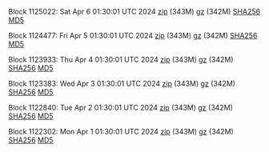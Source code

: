 Block 1125022: Sat Apr  6 01:30:01 UTC 2024 [zip](https://files.01coin.io/mainnet/2024-04-06/bootstrap.dat.zip) (343M) [gz](https://files.01coin.io/mainnet/2024-04-06/bootstrap.dat.tar.gz) (342M) [SHA256](https://files.01coin.io/mainnet/2024-04-06/sha256.txt) [MD5](https://files.01coin.io/mainnet/2024-04-06/md5.txt)

Block 1124477: Fri Apr  5 01:30:01 UTC 2024 [zip](https://files.01coin.io/mainnet/2024-04-05/bootstrap.dat.zip) (343M) [gz](https://files.01coin.io/mainnet/2024-04-05/bootstrap.dat.tar.gz) (342M) [SHA256](https://files.01coin.io/mainnet/2024-04-05/sha256.txt) [MD5](https://files.01coin.io/mainnet/2024-04-05/md5.txt)

Block 1123933: Thu Apr  4 01:30:01 UTC 2024 [zip](https://files.01coin.io/mainnet/2024-04-04/bootstrap.dat.zip) (343M) [gz](https://files.01coin.io/mainnet/2024-04-04/bootstrap.dat.tar.gz) (342M) [SHA256](https://files.01coin.io/mainnet/2024-04-04/sha256.txt) [MD5](https://files.01coin.io/mainnet/2024-04-04/md5.txt)

Block 1123383: Wed Apr  3 01:30:01 UTC 2024 [zip](https://files.01coin.io/mainnet/2024-04-03/bootstrap.dat.zip) (343M) [gz](https://files.01coin.io/mainnet/2024-04-03/bootstrap.dat.tar.gz) (342M) [SHA256](https://files.01coin.io/mainnet/2024-04-03/sha256.txt) [MD5](https://files.01coin.io/mainnet/2024-04-03/md5.txt)

Block 1122840: Tue Apr  2 01:30:01 UTC 2024 [zip](https://files.01coin.io/mainnet/2024-04-02/bootstrap.dat.zip) (343M) [gz](https://files.01coin.io/mainnet/2024-04-02/bootstrap.dat.tar.gz) (342M) [SHA256](https://files.01coin.io/mainnet/2024-04-02/sha256.txt) [MD5](https://files.01coin.io/mainnet/2024-04-02/md5.txt)

Block 1122302: Mon Apr  1 01:30:01 UTC 2024 [zip](https://files.01coin.io/mainnet/2024-04-01/bootstrap.dat.zip) (343M) [gz](https://files.01coin.io/mainnet/2024-04-01/bootstrap.dat.tar.gz) (342M) [SHA256](https://files.01coin.io/mainnet/2024-04-01/sha256.txt) [MD5](https://files.01coin.io/mainnet/2024-04-01/md5.txt)
